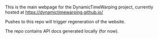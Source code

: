 This is the main webpage for the DynamicTimeWarping project, currently hosted at https://dynamictimewarping.github.io/

Pushes to this repo will trigger regeneration of the website.

The repo contains API docs generated locally (for now).

